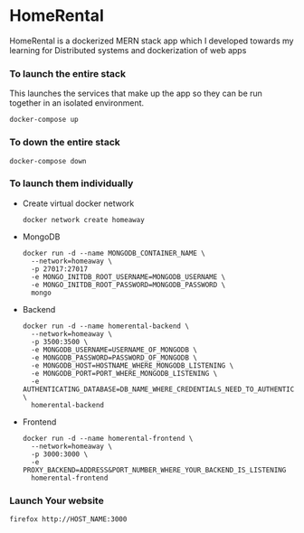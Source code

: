 # HomeRental
HomeRental is a dockerized MERN stack app which I developed towards my learning for Distributed systems and dockerization of web apps


### To launch the entire stack
This launches the services that make up the app so they can be run together in an isolated environment.
```
docker-compose up
```

### To down the entire stack
```
docker-compose down
```

### To launch them individually

- Create virtual docker network
  ```
  docker network create homeaway
  ```

- MongoDB
  ```
  docker run -d --name MONGODB_CONTAINER_NAME \
    --network=homeaway \
    -p 27017:27017
	-e MONGO_INITDB_ROOT_USERNAME=MONGODB_USERNAME \
    -e MONGO_INITDB_ROOT_PASSWORD=MONGODB_PASSWORD \
    mongo
  ```

- Backend
  ```
  docker run -d --name homerental-backend \
	--network=homeaway \
    -p 3500:3500 \
	-e MONGODB_USERNAME=USERNAME_OF_MONGODB \
	-e MONGODB_PASSWORD=PASSWORD_OF_MONGODB \
    -e MONGODB_HOST=HOSTNAME_WHERE_MONGODB_LISTENING \
    -e MONGODB_PORT=PORT_WHERE_MONGODB_LISTENING \
    -e AUTHENTICATING_DATABASE=DB_NAME_WHERE_CREDENTIALS_NEED_TO_AUTHENTICATE \
	homerental-backend
  ```

- Frontend
  ```
  docker run -d --name homerental-frontend \
    --network=homeaway \
    -p 3000:3000 \
    -e PROXY_BACKEND=ADDRESS&PORT_NUMBER_WHERE_YOUR_BACKEND_IS_LISTENING
    homerental-frontend
  ```
### Launch Your website
```
firefox http://HOST_NAME:3000
```
